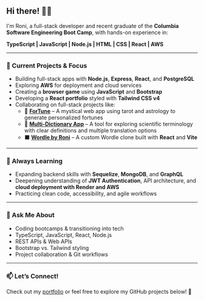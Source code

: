 ## Hi there! 👋🏼

I'm Roni, a full-stack developer and recent graduate of the **Columbia Software Engineering Boot Camp**, with hands-on experience in:

**TypeScript | JavaScript | Node.js | HTML | CSS | React | AWS**

---

### 🔭 Current Projects & Focus

- Building full-stack apps with **Node.js**, **Express**, **React**, and **PostgreSQL**
- Exploring **AWS** for deployment and cloud services
- Creating a **browser game** using **JavaScript** and **Bootstrap**
- Developing a **React portfolio** styled with **Tailwind CSS v4**
- Collaborating on full-stack projects like:
  - 🔮 **[ForTune](https://fortune-tell.netlify.app/)** – A mystical web app using tarot and astrology to generate personalized fortunes
  - 🧠 **[Multi-Dictionary App](https://multi-dictionary.ronirutan.com/)** – A tool for exploring scientific terminology with clear definitions and multiple translation options
  - ⬛ **[Wordle by Roni](https://wordle.ronirutan.com/)** – A custom Wordle clone built with **React** and **Vite**
  
---

### 🌱 Always Learning

- Expanding backend skills with **Sequelize**, **MongoDB**, and **GraphQL**
- Deepening understanding of **JWT Authentication**, API architecture, and **cloud deployment with Render and AWS**
- Practicing clean code, accessibility, and agile workflows

---

### 💬 Ask Me About

- Coding bootcamps & transitioning into tech
- TypeScript, JavaScript, React, Node.js
- REST APIs & Web APIs
- Bootstrap vs. Tailwind styling
- Project collaboration & Git workflows

---

### 📫 Let’s Connect!

Check out my [portfolio](https://ronirutan.com/portfolio) or feel free to explore my GitHub projects below! 🚀
